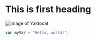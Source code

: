 # This is first heading
![Image of Yaktocat](https://octodex.github.com/images/yaktocat.png)


``` javascript
var myVar = "Hello, world!";
```
